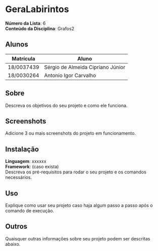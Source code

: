 # GeraLabirintos

**Número da Lista**: 6<br>
**Conteúdo da Disciplina**: Grafos2<br>

## Alunos

|Matrícula | Aluno |
| -- | -- |
| 18/0037439  |  Sérgio de Almeida Cipriano Júnior |
| 18/0030264  |  Antonio Igor Carvalho |

## Sobre 
Descreva os objetivos do seu projeto e como ele funciona. 

## Screenshots
Adicione 3 ou mais screenshots do projeto em funcionamento.

## Instalação 
**Linguagem**: xxxxxx<br>
**Framework**: (caso exista)<br>
Descreva os pré-requisitos para rodar o seu projeto e os comandos necessários.

## Uso 
Explique como usar seu projeto caso haja algum passo a passo após o comando de execução.

## Outros 
Quaisquer outras informações sobre seu projeto podem ser descritas abaixo.




